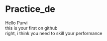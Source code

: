 # Practice_de
Hello Purvi<br>
this is your first on github <br>
 right, i think you need to skill your performance

